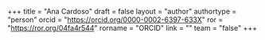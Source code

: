 +++ 
title = "Ana Cardoso" 
draft = false
layout = "author"
authortype = "person"
orcid =  "https://orcid.org/0000-0002-6397-633X"
ror = "https://ror.org/04fa4r544"
rorname = "ORCID"
link = ""
team = "false"
+++ 
